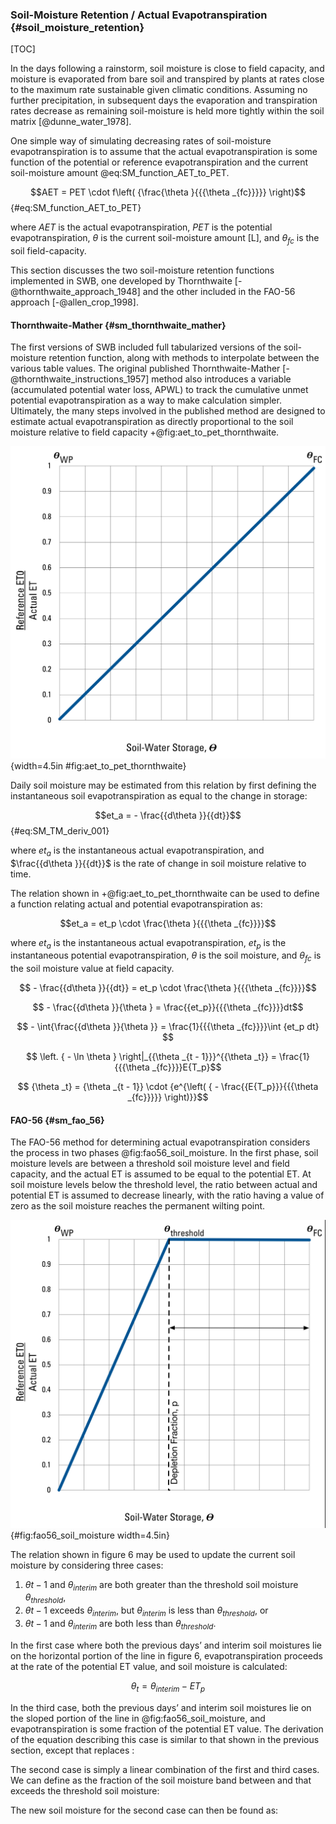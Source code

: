 
### Soil-Moisture Retention / Actual Evapotranspiration {#soil_moisture_retention}

[TOC]

In the days following a rainstorm, soil moisture is close to field capacity, and moisture is evaporated from bare soil and transpired by plants at rates close to the maximum rate sustainable given climatic conditions. Assuming no further precipitation, in subsequent days the evaporation and transpiration rates decrease as remaining soil-moisture is held more tightly within the soil matrix [@dunne_water_1978].

One simple way of simulating decreasing rates of soil-moisture evapotranspiration is to assume that the actual evapotranspiration is some function of the potential or reference evapotranspiration and the current soil-moisture amount @eq:SM_function_AET_to_PET.

$$AET = PET \cdot f\left( {\frac{\theta }{{{\theta _{fc}}}}} \right)$$ {#eq:SM_function_AET_to_PET}

where
$AET$ is the actual evapotranspiration,
$PET$ is the potential evapotranspiration,
$\theta$ is the current soil-moisture amount [L], and
$\theta_{fc}$ is the soil field-capacity.

This section discusses the two soil-moisture retention functions implemented in SWB, one developed by Thornthwaite [-@thornthwaite_approach_1948] and the other included in the FAO-56 approach [-@allen_crop_1998].

#### Thornthwaite-Mather {#sm_thornthwaite_mather}

The first versions of SWB included full tabularized versions of the soil-moisture retention function, along with methods to interpolate between the various table values. The original published Thornthwaite-Mather [-@thornthwaite_instructions_1957] method also introduces a variable (accumulated potential water loss, APWL) to track the cumulative unmet potential evapotranspiration as a way to make calculation simpler. Ultimately, the many steps involved in the published method are designed to estimate actual evapotranspiration as directly proportional to the soil moisture relative to field capacity +@fig:aet_to_pet_thornthwaite.

![ Thornthwaite [-@thornthwaite_approach_1948] soil-moisture retention function. file: Actual_ET__FAO56.png]( ../images/Actual_ET__Thornthwaite.png ) {width=4.5in #fig:aet_to_pet_thornthwaite}

Daily soil moisture may be estimated from this relation by first defining the instantaneous soil evapotranspiration as equal to the change in storage:

$$et_a =  - \frac{{d\theta }}{{dt}}$$ {#eq:SM_TM_deriv_001}

where
$et_a$ is the instantaneous actual evapotranspiration, and
$\frac{{d\theta }}{{dt}}$ is the rate of change in soil moisture relative to time.

The relation shown in +@fig:aet_to_pet_thornthwaite can be used to define a function relating actual and potential evapotranspiration as:

$$et_a = et_p \cdot \frac{\theta }{{{\theta _{fc}}}}$$

where
$et_a$ is the instantaneous actual evapotranspiration,
$et_p$ is the instantaneous potential evapotranspiration,
$\theta$ is the soil moisture, and
$\theta_{fc}$ is the soil moisture value at field capacity.

$$ - \frac{{d\theta }}{{dt}} = et_p \cdot \frac{\theta }{{{\theta _{fc}}}}$$

$$ - \frac{{d\theta }}{\theta } = \frac{{et_p}}{{{\theta _{fc}}}}dt$$

$$ - \int{\frac{{d\theta }}{\theta }}  = \frac{1}{{{\theta _{fc}}}}\int {et_p dt} $$

$$ \left. { - \ln \theta } \right|_{{\theta _{t - 1}}}^{{\theta _t}} = \frac{1}{{{\theta _{fc}}}}E{T_p}$$

$$ {\theta _t} = {\theta _{t - 1}} \cdot {e^{\left( { - \frac{{E{T_p}}}{{{\theta _{fc}}}}} \right)}}$$

#### FAO-56 {#sm_fao_56}

The FAO-56 method for determining actual evapotranspiration considers the process in two phases @fig:fao56_soil_moisture. In the first phase, soil moisture levels are between a threshold soil moisture level and field capacity, and the actual ET is assumed to be equal to the potential ET. At soil moisture levels below the threshold level, the ratio between actual and potential ET is assumed to decrease linearly, with the ratio having a value of zero as the soil moisture reaches the permanent wilting point.

![FAO-56 soil-moisture retention function. filename is Actual_ET__FAO56.png]( ../images/Actual_ET__FAO56.png )  {#fig:fao56_soil_moisture width=4.5in}

The relation shown in figure 6 may be used to update the current soil moisture by considering three cases:

1. $\theta{t-1}$ and $\theta_{interim}$ are both greater than the threshold soil moisture $\theta_{threshold}$,
2. $\theta{t-1}$ exceeds $\theta_{interim}$, but $\theta_{interim}$ is less than $\theta_{threshold}$, or
3. $\theta{t-1}$ and $\theta_{interim}$ are both less than $\theta_{threshold}$.

In the first case where both the previous days’ and interim soil moistures lie on the horizontal portion of the line in figure 6, evapotranspiration proceeds at the rate of the potential ET value, and soil moisture is calculated:

$$\theta_t = \theta_{interim} - ET_p$$

In the third case, both the previous days’ and interim soil moistures lie on the sloped portion of the line in @fig:fao56_soil_moisture, and evapotranspiration is some fraction of the potential ET value. The derivation of the equation describing this case is similar to that shown in the previous section, except that   replaces  :	 

The second case is simply a linear combination of the first and third cases. We can define  as the fraction of the soil moisture band between  and  that exceeds the threshold soil moisture:

The new soil moisture for the second case can then be found as:
